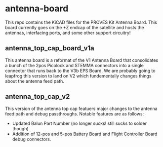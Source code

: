 # antenna-board

This repo contains the KiCAD files for the PROVES Kit Antenna Board. This board currently goes on the +Z endcap of the satellite and hosts the antennas, interfacing ports, and some other support circuitry!

## antenna_top_cap_board_v1a
This antenna board is a reformat of the V1 Antenna Board that consolidates a bunch of the 2pos Picolock and STEMMA connectors into a single connector that runs back to the V3b EPS Board. We are probably going to leapfrog this version to land on V2 which fundementally changes things about the antenna feed path. 

## antenna_top_cap_v2
This version of the antenna top cap featuers major changes to the antenna feed path and debug passthroughs. Notable features are as follows: 
- Updated Balun Part Number (no longer sucks! still sucks to solder though)
- Addition of 12-pos and 5-pos Battery Board and Flight Controller Board debug connectors.

